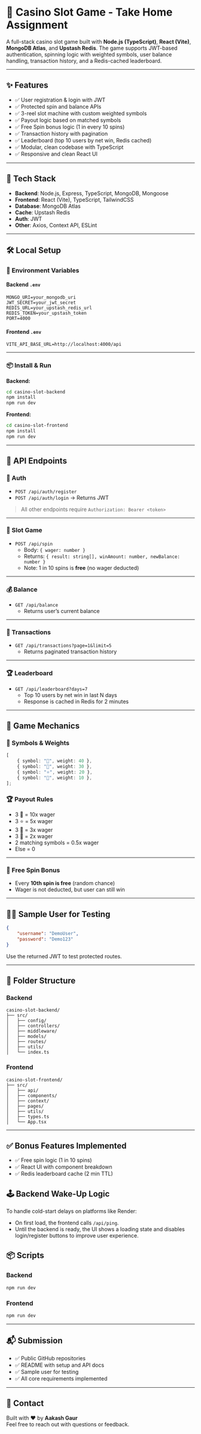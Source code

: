 # 🎰 Casino Slot Game - Take Home Assignment

A full-stack casino slot game built with **Node.js (TypeScript)**, **React (Vite)**, **MongoDB Atlas**, and **Upstash Redis**. The game supports JWT-based authentication, spinning logic with weighted symbols, user balance handling, transaction history, and a Redis-cached leaderboard.

---

## ✨ Features

- ✅ User registration & login with JWT
- ✅ Protected spin and balance APIs
- ✅ 3-reel slot machine with custom weighted symbols
- ✅ Payout logic based on matched symbols
- ✅ Free Spin bonus logic (1 in every 10 spins)
- ✅ Transaction history with pagination
- ✅ Leaderboard (top 10 users by net win, Redis cached)
- ✅ Modular, clean codebase with TypeScript
- ✅ Responsive and clean React UI

---

## 🧰 Tech Stack

- **Backend**: Node.js, Express, TypeScript, MongoDB, Mongoose
- **Frontend**: React (Vite), TypeScript, TailwindCSS
- **Database**: MongoDB Atlas
- **Cache**: Upstash Redis
- **Auth**: JWT
- **Other**: Axios, Context API, ESLint

---

## 🛠️ Local Setup

### 🔑 Environment Variables

#### Backend `.env`

```
MONGO_URI=your_mongodb_uri
JWT_SECRET=your_jwt_secret
REDIS_URL=your_upstash_redis_url
REDIS_TOKEN=your_upstash_token
PORT=4000
```

#### Frontend `.env`

```
VITE_API_BASE_URL=http://localhost:4000/api
```

---

### 📦 Install & Run

**Backend:**

```bash
cd casino-slot-backend
npm install
npm run dev
```

**Frontend:**

```bash
cd casino-slot-frontend
npm install
npm run dev
```

---

## 🧪 API Endpoints

### 🔐 Auth

- `POST /api/auth/register`
- `POST /api/auth/login` → Returns JWT

> All other endpoints require `Authorization: Bearer <token>`

---

### 🎰 Slot Game

- `POST /api/spin`
  - Body: `{ wager: number }`
  - Returns: `{ result: string[], winAmount: number, newBalance: number }`
  - Note: 1 in 10 spins is **free** (no wager deducted)

---

### 💰 Balance

- `GET /api/balance`
  - Returns user’s current balance

---

### 📜 Transactions

- `GET /api/transactions?page=1&limit=5`
  - Returns paginated transaction history

---

### 🏆 Leaderboard

- `GET /api/leaderboard?days=7`
  - Top 10 users by net win in last N days
  - Response is cached in Redis for 2 minutes

---

## 🎲 Game Mechanics

### 🎰 Symbols & Weights

```ts
[
	{ symbol: "🍒", weight: 40 },
	{ symbol: "🍋", weight: 30 },
	{ symbol: "⭐", weight: 20 },
	{ symbol: "💎", weight: 10 },
];
```

### 🏆 Payout Rules

- 3 💎 = 10x wager
- 3 ⭐ = 5x wager
- 3 🍋 = 3x wager
- 3 🍒 = 2x wager
- 2 matching symbols = 0.5x wager
- Else = 0

---

### 🎁 Free Spin Bonus

- Every **10th spin is free** (random chance)
- Wager is not deducted, but user can still win

---

## 🧑‍💻 Sample User for Testing

```json
{
	"username": "DemoUser",
	"password": "Demo123"
}
```

Use the returned JWT to test protected routes.

---

## 📁 Folder Structure

### Backend

```
casino-slot-backend/
├── src/
│   ├── config/
│   ├── controllers/
│   ├── middleware/
│   ├── models/
│   ├── routes/
│   ├── utils/
│   └── index.ts
```

### Frontend

```
casino-slot-frontend/
├── src/
│   ├── api/
│   ├── components/
│   ├── context/
│   ├── pages/
│   ├── utils/
│   ├── types.ts
│   └── App.tsx
```

---

## ✅ Bonus Features Implemented

- ✅ Free spin logic (1 in 10 spins)
- ✅ React UI with component breakdown
- ✅ Redis leaderboard cache (2 min TTL)

## 🕹️ Backend Wake-Up Logic

To handle cold-start delays on platforms like Render:

- On first load, the frontend calls `/api/ping`.
- Until the backend is ready, the UI shows a loading state and disables login/register buttons to improve user experience.

## 📦 Scripts

### Backend

```bash
npm run dev
```

### Frontend

```bash
npm run dev
```

---

## 📬 Submission

- ✅ Public GitHub repositories
- ✅ README with setup and API docs
- ✅ Sample user for testing
- ✅ All core requirements implemented

---

## 🤝 Contact

Built with ❤️ by **Aakash Gaur**  
Feel free to reach out with questions or feedback.
